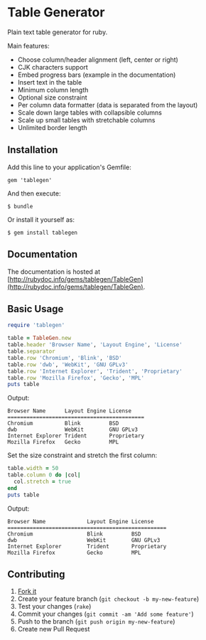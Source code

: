 # Table Generator

Plain text table generator for ruby.

Main features:

- Choose column/header alignment (left, center or right)
- CJK characters support
- Embed progress bars (example in the documentation)
- Insert text in the table
- Minimum column length
- Optional size constraint
- Per column data formatter (data is separated from the layout)
- Scale down large tables with collapsible columns
- Scale up small tables with stretchable columns
- Unlimited border length

## Installation

Add this line to your application's Gemfile:

    gem 'tablegen'

And then execute:

    $ bundle

Or install it yourself as:

    $ gem install tablegen

## Documentation

The documentation is hosted at
[http://rubydoc.info/gems/tablegen/TableGen](http://rubydoc.info/gems/tablegen/TableGen).

## Basic Usage

```ruby
require 'tablegen'

table = TableGen.new
table.header 'Browser Name', 'Layout Engine', 'License'
table.separator
table.row 'Chromium', 'Blink', 'BSD'
table.row 'dwb', 'WebKit', 'GNU GPLv3'
table.row 'Internet Explorer', 'Trident', 'Proprietary'
table.row 'Mozilla Firefox', 'Gecko', 'MPL'
puts table
```

Output:

```text
Browser Name      Layout Engine License
===========================================
Chromium          Blink         BSD
dwb               WebKit        GNU GPLv3
Internet Explorer Trident       Proprietary
Mozilla Firefox   Gecko         MPL
```

Set the size constraint and stretch the first column:

```ruby
table.width = 50
table.column 0 do |col|
  col.stretch = true
end
puts table
```

Output:

```text
Browser Name             Layout Engine License
==================================================
Chromium                 Blink         BSD
dwb                      WebKit        GNU GPLv3
Internet Explorer        Trident       Proprietary
Mozilla Firefox          Gecko         MPL
```

## Contributing

1. [Fork it](https://bitbucket.org/cfi30/tablegen/fork)
2. Create your feature branch (`git checkout -b my-new-feature`)
3. Test your changes (`rake`)
4. Commit your changes (`git commit -am 'Add some feature'`)
5. Push to the branch (`git push origin my-new-feature`)
6. Create new Pull Request
